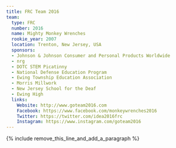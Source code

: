 ```yaml
---
title: FRC Team 2016
team:
  type: FRC
  number: 2016
  name: Mighty Monkey Wrenches
  rookie_year: 2007
  location: Trenton, New Jersey, USA
  sponsors:
  - Johnson & Johnson Consumer and Personal Products Worldwide
  - nrg
  - DOTC STEM Picatinny
  - National Defense Education Program
  - Ewing Township Education Association
  - Morris Millwork
  - New Jersey School for the Deaf
  - Ewing High
  links:
    Website: http://www.goteam2016.com
    Facebook: https://www.facebook.com/monkeywrenches2016
    Twitter: https://twitter.com/idea2016frc
    Instagram: https://www.instagram.com/goteam2016
---
```


{% include remove_this_line_and_add_a_paragraph %}
